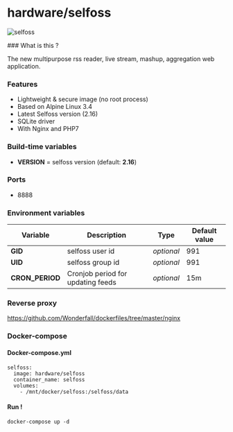 # hardware/selfoss

![selfoss](https://i.imgur.com/8hJyBgk.png "selfoss")

### What is this ?

The new multipurpose rss reader, live stream, mashup, aggregation web application.

### Features

- Lightweight & secure image (no root process)
- Based on Alpine Linux 3.4
- Latest Selfoss version (2.16)
- SQLite driver
- With Nginx and PHP7

### Build-time variables

- **VERSION** = selfoss version (default: **2.16**)

### Ports

- 8888

### Environment variables

| Variable | Description | Type | Default value |
| -------- | ----------- | ---- | ------------- |
| **GID** | selfoss user id | *optional* | 991
| **UID** | selfoss group id | *optional* | 991
| **CRON_PERIOD** | Cronjob period for updating feeds | *optional* | 15m

### Reverse proxy

https://github.com/Wonderfall/dockerfiles/tree/master/nginx

### Docker-compose

#### Docker-compose.yml

```
selfoss:
  image: hardware/selfoss
  container_name: selfoss
  volumes:
    - /mnt/docker/selfoss:/selfoss/data
```

#### Run !

```
docker-compose up -d
```
